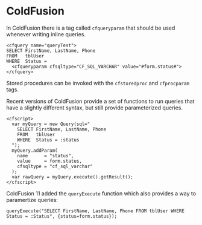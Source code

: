 ColdFusion
==========

In ColdFusion there is a tag called `cfqueryparam` that should be used whenever writing inline queries.

    <cfquery name="queryTest">
    SELECT FirstName, LastName, Phone
    FROM   tblUser
    WHERE  Status =
      <cfqueryparam cfsqltype="CF_SQL_VARCHAR" value="#form.status#">
    </cfquery>


Stored procedures can be invoked with the `cfstoredproc` and `cfprocparam` tags.

Recent versions of ColdFusion provide a set of functions to run queries that
have a slightly different syntax, but still provide parameterized queries.


    <cfscript>
      var myQuery = new Query(sql="
        SELECT FirstName, LastName, Phone
        FROM   tblUser
        WHERE  Status = :status
      ");
      myQuery.addParam(
        name      = "status",
        value     = form.status,
        cfsqltype = "cf_sql_varchar"
      );
      var rawQuery = myQuery.execute().getResult();
    </cfscript>

ColdFusion 11 added the `queryExecute` function which also provides a way to paramertize queries:

    queryExecute("SELECT FirstName, LastName, Phone FROM tblUser WHERE Status = :Status", {status=form.status});
